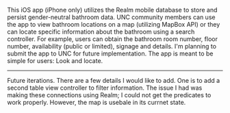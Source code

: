 This iOS app (iPhone only) utilizes the Realm mobile database to store and persist gender-neutral bathroom data. UNC community members can use the app to view bathroom locations on a map (utilizing MapBox API) or they can locate specific information about the bathroom using a search controller. For example, users can obtain the bathroom room number, floor number, availability (public or limited), signage and details. I'm planning to submit the app to UNC for future implementation. The app is meant to be simple for users: Look and locate.

---

Future iterations. There are a few details I would like to add. One is to add a second table view controller to filter information. The issue I had was making these connections using Realm; I could not get the predicates to work properly. However, the map is usebale in its currnet state. 
